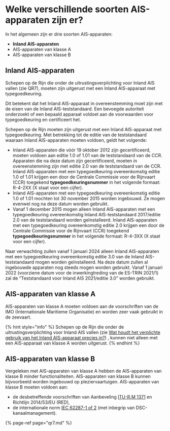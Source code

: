 # Welke verschillende soorten AIS-apparaten zijn er?

In het algemeen zijn er drie soorten AIS-apparaten:

* **Inland AIS-apparaten**
* ​AIS-apparaten van klasse A​
* ​AIS-apparaten van klasse B​

## Inland AIS-apparaten

Schepen op de Rijn die onder de uitrustingsverplichting voor Inland AIS vallen \(zie QR7\), moeten zijn uitgerust met een Inland AIS-apparaat met typegoedkeuring.

Dit betekent dat het Inland AIS-apparaat in overeenstemming moet zijn met de eisen van de Inland AIS-teststandaard. Een bevoegde autoriteit onderzoekt of een bepaald apparaat voldoet aan de voorwaarden voor typegoedkeuring en certificeert het.

Schepen op de Rijn moeten zijn uitgerust met een Inland AIS-apparaat met typegoedkeuring. Met betrekking tot de editie van de teststandaard waaraan Inland AIS-apparaten moeten voldoen, geldt het volgende:

* Inland AIS-apparaten die vóór 19 oktober 2012 zijn gecertificeerd, moeten voldoen aan editie 1.0 of 1.01 van de teststandaard van de CCR. Apparaten die na deze datum zijn gecertificeerd, moeten in overeenstemming zijn met editie 2.0 van de teststandaard van de CCR. Inland AIS-apparaten met een typegoedkeuring overeenkomstig editie 1.0 of 1.01 krijgen een door de Centrale Commissie voor de Rijnvaart \(CCR\) toegekend **typegoedkeuringsnummer** in het volgende formaat: R-4-2XX \(X staat voor een cijfer\).
* Inland AIS-apparaten met een typegoedkeuring overeenkomstig editie 1.0 of 1.01 mochten tot 30 november 2015 worden ingebouwd. Ze mogen evenwel nog na deze datum worden gebruikt.
* Vanaf 1 december 2015 mogen alleen Inland AIS-apparaten met een typegoedkeuring overeenkomstig Inland AIS-teststandaard 2017/editie 2.0 van de teststandaard worden geïnstalleerd. Inland AIS-apparaten met een typegoedkeuring overeenkomstig editie 2.0 krijgen een door de Centrale Commissie voor de Rijnvaart \(CCR\) toegekend **typegoedkeuringsnummer** in het volgende formaat: R-4-3XX \(X staat voor een cijfer\).

Naar verwachting zullen vanaf 1 januari 2024 alleen Inland AIS-apparaten met een typegoedkeuring overeenkomstig editie 3.0 van de Inland AIS-teststandaard mogen worden geïnstalleerd. Na deze datum zullen al ingebouwde apparaten nog steeds mogen worden gebruikt. Vanaf 1 januari 2022 \(voorziene datum voor de inwerkingtreding van de ES-TRIN 2021/1\) zal de “Teststandaard voor Inland AIS 2021/editie 3.0” worden gebruikt.

## AIS-apparaten van klasse A

AIS-apparaten van klasse A moeten voldoen aan de voorschriften van de IMO \(Internationale Maritieme Organisatie\) en worden zeer vaak gebruikt in de zeevaart.

{% hint style="info" %}
Schepen op de Rijn die onder de uitrustingsverplichting voor Inland AIS vallen \(zie [Wat houdt het verplichte gebruik van het Inland AIS-apparaat precies in?](qr17.md)\) , kunnen niet alleen met een AIS-apparaat van klasse A worden uitgerust.
{% endhint %}

## AIS-apparaten van klasse B

Vergeleken met AIS-apparaten van klasse A hebben de AIS-apparaten van klasse B minder functionaliteiten. AIS-apparaten van klasse B kunnen bijvoorbeeld worden ingebouwd op pleziervaartuigen. AIS-apparaten van klasse B moeten voldoen aan:

* de desbetreffende voorschriften van Aanbeveling [ITU-R.M 1371](https://www.itu.int/rec/R-REC-M.1371/en) en Richtlijn 2014/53/EU \(RED\),
* de internationale norm [IEC 62287-1 of 2](https://webstore.iec.ch/publication/32705) \(met inbegrip van DSC-kanaalmanagement\).

{% page-ref page="qr7.md" %}

